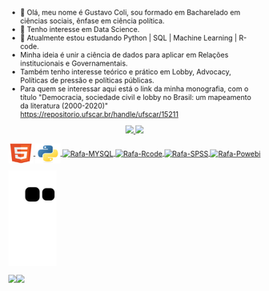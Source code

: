- 👋 Olá, meu nome é Gustavo Coli, sou formado em Bacharelado em ciências sociais, ênfase em ciência política.
- 👀 Tenho interesse em Data Science.
- 🌱 Atualmente estou estudando Python | SQL | Machine Learning | R-code.
- Minha ideia é unir a ciência de dados para aplicar em Relações institucionais e Governamentais.
- Também tenho interesse teórico e prático em Lobby, Advocacy, Políticas de pressão e políticas públicas.
- Para quem se interessar aqui está o link da minha monografia, com o título "Democracia, sociedade civil e lobby no Brasil: um mapeamento da literatura (2000-2020)" <https://repositorio.ufscar.br/handle/ufscar/15211>

<div align="center">

  <a href="https://github.com/GustavoColi">
  <img height="180em" src="https://github-readme-stats.vercel.app/api?username=GustavoColi&show_icons=true&theme=dracula&include_all_commits=true&count_private=true"/>
  <img height="180em" src="https://github-readme-stats.vercel.app/api/top-langs/?username=GustavoColi&layout=compact&langs_count=100&theme=dracula&https://github.com/GustavoColi/github-readme-stats" />

</div>
  
  <div style="display: inline_block"><br>
  <img align="center" alt="Rafa-HTML" height="40" width="50" src="https://raw.githubusercontent.com/devicons/devicon/master/icons/html5/html5-original.svg">
  <img align="center" alt="Rafa-Python" height="40" width="50" src="https://raw.githubusercontent.com/devicons/devicon/master/icons/python/python-original.svg">
  <img align="center" alt="Rafa-MYSQL" height="40" width="50" src="https://cdn.jsdelivr.net/gh/devicons/devicon/icons/mysql/mysql-plain-wordmark.svg" />
  <img align="center" alt="Rafa-Rcode" height="40" width="50" src="https://cdn.jsdelivr.net/gh/devicons/devicon/icons/rstudio/rstudio-original.svg" />
  <img align="center" alt="Rafa-SPSS" height="40" width="50" src="https://cdn.jsdelivr.net/gh/devicons/devicon/icons/spss/spss-original.svg" />
  <img align="center" alt="Rafa-Powebi" height="40" width="50" src="https://github.com/microsoft/PowerBI-Icons/blob/main/SVG/PowerBI.svg" />
 
  ![Snake animation](https://github.com/GustavoColi/GustavoColi/blob/output/github-contribution-grid-snake.svg)
    
  <a href="mailto:gustavocoli.col1@gmail.com"><img src="https://img.shields.io/badge/gmail-%23DD0031.svg?&style=for-the-badge&logo=gmail&logoColor=white"/></a>
  <a href="https://www.linkedin.com/in/gustavocoli/" target="_blank"><img align="left" src="https://img.shields.io/badge/-LinkedIn-%230077B5?style=for-the-badge&logo=linkedin&logoColor=white" target="_blank"></a>
  
  

<!---
GustavoColi/GustavoColi is a ✨ special ✨ repository because its `README.md` (this file) appears on your GitHub profile.
You can click the Preview link to take a look at your changes.
--->
